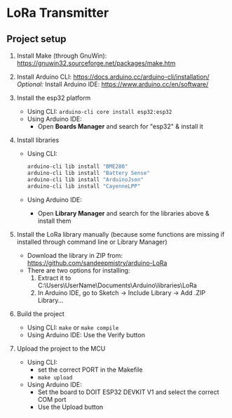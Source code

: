 # LoRa Transmitter

## Project setup

1. Install Make (through GnuWin): <https://gnuwin32.sourceforge.net/packages/make.htm>
2. Install Arduino CLI: <https://docs.arduino.cc/arduino-cli/installation/>\
*Optional:* Install Arduino IDE: <https://www.arduino.cc/en/software/>

3. Install the esp32 platform
    - Using CLI: `arduino-cli core install esp32:esp32`
    - Using Arduino IDE:
      - Open **Boards Manager** and search for "esp32" & install it

4. Install libraries
    - Using CLI:

      ```bash
      arduino-cli lib install "BME280"
      arduino-cli lib install "Battery Sense"
      arduino-cli lib install "ArduinoJson"
      arduino-cli lib install "CayenneLPP"
      
      ```

    - Using Arduino IDE:
      - Open **Library Manager** and search for the libraries above & install them

5. Install the LoRa library manually (because some functions are missing if installed through command line or Library Manager)
    - Download the library in ZIP from: <https://github.com/sandeepmistry/arduino-LoRa>
    - There are two options for installing:
        1. Extract it to C:\Users\UserName\Documents\Arduino\libraries\LoRa
        2. In Arduino IDE, go to Sketch -> Include Library -> Add .ZIP Library...

6. Build the project
    - Using CLI: `make` or `make compile`
    - Using Arduino IDE: Use the Verify button

7. Upload the project to the MCU
    - Using CLI:
      - set the correct PORT in the Makefile
      - `make upload`
    - Using Arduino IDE:
      - Set the board to DOIT ESP32 DEVKIT V1 and select the correct COM port
      - Use the Upload button
